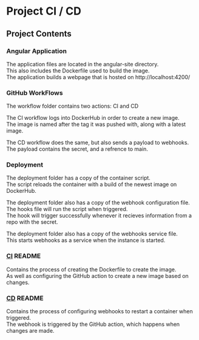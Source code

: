 # Project CI / CD
## Project Contents
### Angular Application
The application files are located in the angular-site directory.\
This also includes the Dockerfile used to build the image.\
The application builds a webpage that is hosted on http://localhost:4200/
### GitHub WorkFlows
The workflow folder contains two actions: CI and CD

The CI workflow logs into DockerHub in order to create a new image.\
The image is named after the tag it was pushed with, along with a latest image.

The CD workflow does the same, but also sends a payload to webhooks.\
The payload contains the secret, and a refrence to main.
### Deployment
The deployment folder has a copy of the container script.\
The script reloads the container with a build of the newest image on DockerHub.

The deployment folder also has a copy of the webhook configuration file.\
The hooks file will run the script when triggered.\
The hook will trigger successfully whenever it recieves information from a repo with the secret.

The deployment folder also has a copy of the webhooks service file.\
This starts webhooks as a service when the instance is started.
### [CI](https://github.com/WSU-kduncan/ceg3120-cicd-hannahwysong/blob/main/README-CI.md) README
Contains the process of creating the Dockerfile to create the image.\
As well as configuring the GitHub action to create a new image based on changes.
### [CD](https://github.com/WSU-kduncan/ceg3120-cicd-hannahwysong/blob/main/README-CD.md) README
Contains the process of configuring webhooks to restart a container when triggered.\
The webhook is triggered by the GitHub action, which happens when changes are made.